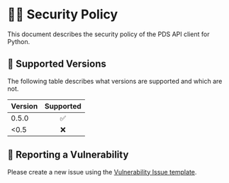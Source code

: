 # 👮‍♀️ Security Policy

This document describes the security policy of the PDS API client for Python.


## 📀 Supported Versions

The following table describes what versions are supported and which are not.

| Version | Supported  |
|:--------|:----------:|
| 0.5.0   | ✅         |
| <0.5    | ❌         |


## 🚨 Reporting a Vulnerability

Please create a new issue using the [Vulnerability Issue template](https://github.com/NASA-PDS/pds-api-client/issues/new?template=vulnerability-issue.md).
